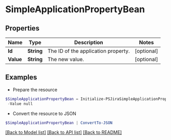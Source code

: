 # SimpleApplicationPropertyBean
## Properties

Name | Type | Description | Notes
------------ | ------------- | ------------- | -------------
**Id** | **String** | The ID of the application property. | [optional] 
**Value** | **String** | The new value. | [optional] 

## Examples

- Prepare the resource
```powershell
$SimpleApplicationPropertyBean = Initialize-PSJiraSimpleApplicationPropertyBean  -Id null `
 -Value null
```

- Convert the resource to JSON
```powershell
$SimpleApplicationPropertyBean | ConvertTo-JSON
```

[[Back to Model list]](../README.md#documentation-for-models) [[Back to API list]](../README.md#documentation-for-api-endpoints) [[Back to README]](../README.md)

